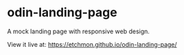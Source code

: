 # odin-landing-page

A mock landing page with responsive web design.

View it live at: https://etchmon.github.io/odin-landing-page/